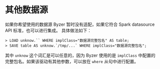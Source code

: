 # 其他数据源

如果你希望使用的数据源 Byzer 暂时没有适配，如果它符合 Spark datasource API 标准，也可以进行集成。
具体做法如下：

```
> LOAD unknow.`` WHERE implClass="数据源完整包名" AS table;
> SAVE table AS unknow.`/tmp/...` WHERE implClass="数据源完整包名";
```

其中 `unknow` 这个词汇是可以任意的，因为 Byzer 使用的是 `implClass` 中配置的完整包名。如果该驱动有其他参数，可以放在 `where` 从句中进行配置。

